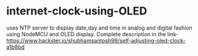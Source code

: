 # internet-clock-using-OLED
uses NTP server to display date,day and time in analog and digital fashion using NodeMCU and OLED display.
Complete description in the link-
https://www.hackster.io/shubhamsantosh99/self-adjusting-oled-clock-a1b8bd
